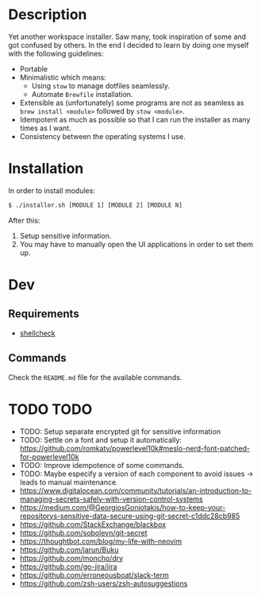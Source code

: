 # Description

Yet another workspace installer. Saw many, took inspiration of some and
got confused by others. In the end I decided to learn by doing one myself
with the following guidelines:
* Portable
* Minimalistic which means:
    * Using `stow` to manage dotfiles seamlessly.
    * Automate `Brewfile` installation.
* Extensible as (unfortunately) some programs are not as seamless as `brew install <module>` 
  followed by `stow <module>`.
* Idempotent as much as possible so that I can run the installer as many times as I want.
* Consistency between the operating systems I use.

# Installation

In order to install modules:
```sh
$ ./installer.sh [MODULE 1] [MODULE 2] [MODULE N]
```

After this:
1. Setup sensitive information.
2. You may have to manually open the UI applications in order to set them up.

# Dev

## Requirements

* [shellcheck](https://github.com/koalaman/shellcheck)

## Commands

Check the `README.md` file for the available commands.

# TODO TODO

* TODO: Setup separate encrypted git for sensitive information
* TODO: Settle on a font and setup it automatically: https://github.com/romkatv/powerlevel10k#meslo-nerd-font-patched-for-powerlevel10k
* TODO: Improve idempotence of some commands.
* TODO: Maybe especify a version of each component to avoid issues -> leads to manual maintenance.
* https://www.digitalocean.com/community/tutorials/an-introduction-to-managing-secrets-safely-with-version-control-systems
* https://medium.com/@GeorgiosGoniotakis/how-to-keep-your-repositorys-sensitive-data-secure-using-git-secret-c1ddc28cb985
* https://github.com/StackExchange/blackbox
* https://github.com/sobolevn/git-secret
* https://thoughtbot.com/blog/my-life-with-neovim
* https://github.com/jarun/Buku
* https://github.com/moncho/dry
* https://github.com/go-jira/jira
* https://github.com/erroneousboat/slack-term
* https://github.com/zsh-users/zsh-autosuggestions